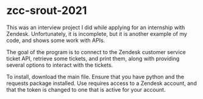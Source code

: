 # zcc-srout-2021

This was an interview project I did while applying for an internship with Zendesk. Unfortunately, it is incomplete, but it is another example of my code, and shows some work with APIs. 

The goal of the program is to connect to the Zendesk customer service ticket API, retrieve some tickets, and print them, along with providing several options to interact with the tickets.

To install, download the main file. Ensure that you have python and the requests package installed. Use requires access to a Zendesk account, and that the token is changed to one that is active for your account.
